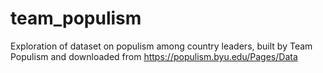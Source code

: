 # team_populism
Exploration of dataset on populism among country leaders, built by Team Populism and downloaded from https://populism.byu.edu/Pages/Data
